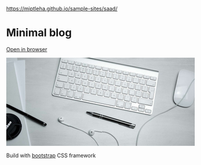 https://miptleha.github.io/sample-sites/saad/

# Minimal blog

[Open in browser](https://miptleha.github.io/sample-sites/saad/)

![Saad](images/headerback.jpg)

Build with [bootstrap](https://getbootstrap.com/) CSS framework
